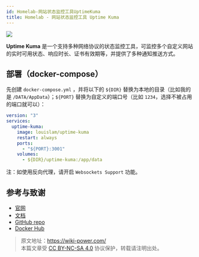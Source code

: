 ```yaml
---
id: Homelab-网站状态监控工具UptimeKuma
title: Homelab - 网站状态监控工具 Uptime Kuma
---
```


![](https://wiki-media-1253965369.cos.ap-guangzhou.myqcloud.com/img/20230410160253.jpg)

**Uptime Kuma** 是一个支持多种网络协议的状态监控工具，可监控多个自定义网站的实时可用状态、响应时长、证书有效期等，并提供了多种通知推送方式。

## 部署（docker-compose）

先创建 `docker-compose.yml` ，并将以下的 `${DIR}` 替换为本地的目录（比如我的是 `/DATA/AppData`）；`${PORT}` 替换为自定义的端口号（比如 `1234`，选择不被占用的端口就可以）：

```yml title="docker-compose.yml"
version: "3"
services:
  uptime-kuma:
    image: louislam/uptime-kuma
    restart: always
    ports:
      - "${PORT}:3001"
    volumes:
      - ${DIR}/uptime-kuma:/app/data
```

注：如使用反向代理，请开启 `Websockets Support` 功能。

## 参考与致谢

- [官网](https://uptime.kuma.pet/)
- [文档](https://github.com/louislam/uptime-kuma/wiki)
- [GitHub repo](https://github.com/louislam/uptime-kuma)
- [Docker Hub](https://hub.docker.com/r/louislam/uptime-kuma)

> 原文地址：<https://wiki-power.com/>  
> 本篇文章受 [CC BY-NC-SA 4.0](https://creativecommons.org/licenses/by/4.0/deed.zh) 协议保护，转载请注明出处。
